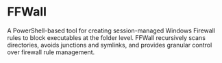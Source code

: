 # FFWall
A PowerShell-based tool for creating session-managed Windows Firewall rules to block executables at the folder level. FFWall recursively scans directories, avoids junctions and symlinks, and provides granular control over firewall rule management.
